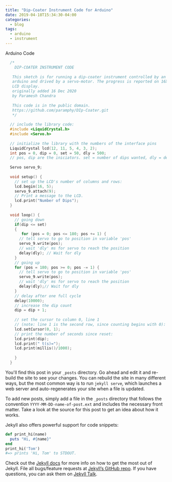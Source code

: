 ```yaml
---
title: "Dip-Coater Instrument Code for Arduino"
date: 2019-04-18T15:34:30-04:00
categories:
  - blog
tags:
  - arduino
  - instrument
---
```

Arduino Code
```C++
  /*
    DIP-COATER INSTRUMENT CODE
    
   This sketch is for running a dip-coater instrument controlled by an
   arduino and drived by a servo-motor. The progress is reported on 16X2 
   LCD display.
   originally added 16 Dec 2020
   by Paramesh Chandra
  
   This code is in the public domain.
   https://github.com/paramphy/DIp-Coater.git
   */
  
  // include the library code:
  #include <LiquidCrystal.h>
  #include <Servo.h>
  
  // initialize the library with the numbers of the interface pins
  LiquidCrystal lcd(12, 11, 5, 4, 3, 2);
  int pos = 0, dip = 0, set = 50, dly = 500;
  // pos, dip are the iniciators. set = number of dips wanted, dly = delay between changing position 
  
  Servo servo_9;
  
  void setup() {
    // set up the LCD's number of columns and rows:
    lcd.begin(16, 5);
    servo_9.attach(9);
    // Print a message to the LCD.
    lcd.print("Number of Dips");
  }
  
  void loop() {
    // going down
    if(dip <= set)
    {
       for (pos = 0; pos <= 180; pos += 1) {
      // tell servo to go to position in variable 'pos'
      servo_9.write(pos);
      // wait 'dly' ms for servo to reach the position
      delay(dly); // Wait for dly
    }
    // going up
    for (pos = 180; pos >= 0; pos -= 1) {
      // tell servo to go to position in variable 'pos'
      servo_9.write(pos);
      // wait 'dly' ms for servo to reach the position
      delay(dly);// Wait for dly
    }
    // delay after one full cycle
    delay(10000);
    // increase the dip count
    dip = dip + 1;
    
    // set the cursor to column 0, line 1
    // (note: line 1 is the second row, since counting begins with 0):
    lcd.setCursor(0, 1);
    // print the number of seconds since reset:
    lcd.print(dip);
    lcd.print(" t(s)=");
    lcd.print(millis()/1000);
    
    }
  }
```
You'll find this post in your `_posts` directory. Go ahead and edit it and re-build the site to see your changes. You can rebuild the site in many different ways, but the most common way is to run `jekyll serve`, which launches a web server and auto-regenerates your site when a file is updated.

To add new posts, simply add a file in the `_posts` directory that follows the convention `YYYY-MM-DD-name-of-post.ext` and includes the necessary front matter. Take a look at the source for this post to get an idea about how it works.

Jekyll also offers powerful support for code snippets:

```ruby
def print_hi(name)
  puts "Hi, #{name}"
end
print_hi('Tom')
#=> prints 'Hi, Tom' to STDOUT.
```

Check out the [Jekyll docs][jekyll-docs] for more info on how to get the most out of Jekyll. File all bugs/feature requests at [Jekyll’s GitHub repo][jekyll-gh]. If you have questions, you can ask them on [Jekyll Talk][jekyll-talk].

[jekyll-docs]: https://jekyllrb.com/docs/home
[jekyll-gh]:   https://github.com/jekyll/jekyll
[jekyll-talk]: https://talk.jekyllrb.com/
